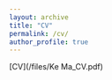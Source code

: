 ```yaml
---
layout: archive
title: "CV"
permalink: /cv/
author_profile: true
---
```



[CV](/files/Ke Ma_CV.pdf)



